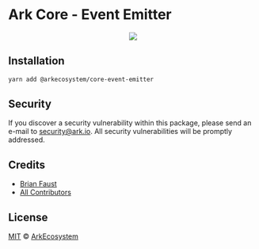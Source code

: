 # Ark Core - Event Emitter

<p align="center">
    <img src="../../banner.png?sanitize=true" />
</p>

## Installation

```bash
yarn add @arkecosystem/core-event-emitter
```

## Security

If you discover a security vulnerability within this package, please send an e-mail to security@ark.io. All security vulnerabilities will be promptly addressed.

## Credits

-   [Brian Faust](https://github.com/faustbrian)
-   [All Contributors](../../../../contributors)

## License

[MIT](LICENSE) © [ArkEcosystem](https://ark.io)
